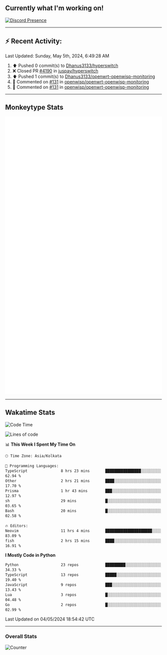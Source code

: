 ## Currently what I'm working on!
[![Discord Presence](https://lanyard.cnrad.dev/api/534981034400284712)](https://discord.com/users/534981034400284712)

---

## :zap: Recent Activity:
<!--RECENT_ACTIVITY:last_update-->
Last Updated: Sunday, May 5th, 2024, 6:49:28 AM
<!--RECENT_ACTIVITY:last_update_end-->
<!--RECENT_ACTIVITY:start-->
1. ⬆️ Pushed 0 commit(s) to [Dhanus3133/hyperswitch](https://github.com/Dhanus3133/hyperswitch)<br>
2. ❌ Closed PR [#4190](https://github.com/juspay/hyperswitch/pull/4190) in [juspay/hyperswitch](https://github.com/juspay/hyperswitch)<br>
3. ⬆️ Pushed 1 commit(s) to [Dhanus3133/openwrt-openwisp-monitoring](https://github.com/Dhanus3133/openwrt-openwisp-monitoring)<br>
4. 💬 Commented on [#131](https://github.com/openwisp/openwrt-openwisp-monitoring/pull/131#discussion_r1589511459) in [openwisp/openwrt-openwisp-monitoring](https://github.com/openwisp/openwrt-openwisp-monitoring)<br>
5. 💬 Commented on [#131](https://github.com/openwisp/openwrt-openwisp-monitoring/pull/131#discussion_r1589509937) in [openwisp/openwrt-openwisp-monitoring](https://github.com/openwisp/openwrt-openwisp-monitoring)<br>
<!--RECENT_ACTIVITY:end-->

---

## Monkeytype Stats
<a href="https://monkeytype.com/profile/dhanus">
  <img src="https://raw.githubusercontent.com/Dhanus3133/Dhanus3133/monkeytype/monkeytype-lbpb.svg" alt="Monkeytype Profile" />
</a>

---

## Wakatime Stats
<!--START_SECTION:waka-->
![Code Time](http://img.shields.io/badge/Code%20Time-1%2C796%20hrs%2029%20mins-blue)

![Lines of code](https://img.shields.io/badge/From%20Hello%20World%20I%27ve%20Written-5.0%20million%20lines%20of%20code-blue)

📊 **This Week I Spent My Time On** 

```text
🕑︎ Time Zone: Asia/Kolkata

💬 Programming Languages: 
TypeScript               8 hrs 23 mins       ████████████████░░░░░░░░░   62.94 % 
Other                    2 hrs 21 mins       ████░░░░░░░░░░░░░░░░░░░░░   17.70 % 
Prisma                   1 hr 43 mins        ███░░░░░░░░░░░░░░░░░░░░░░   12.97 % 
sh                       29 mins             █░░░░░░░░░░░░░░░░░░░░░░░░   03.65 % 
Bash                     20 mins             █░░░░░░░░░░░░░░░░░░░░░░░░   02.58 % 

🔥 Editors: 
Neovim                   11 hrs 4 mins       █████████████████████░░░░   83.09 % 
fish                     2 hrs 15 mins       ████░░░░░░░░░░░░░░░░░░░░░   16.91 % 
```

**I Mostly Code in Python** 

```text
Python                   23 repos            █████████░░░░░░░░░░░░░░░░   34.33 % 
TypeScript               13 repos            █████░░░░░░░░░░░░░░░░░░░░   19.40 % 
JavaScript               9 repos             ███░░░░░░░░░░░░░░░░░░░░░░   13.43 % 
Lua                      3 repos             █░░░░░░░░░░░░░░░░░░░░░░░░   04.48 % 
Go                       2 repos             █░░░░░░░░░░░░░░░░░░░░░░░░   02.99 % 
```




 Last Updated on 04/05/2024 18:54:42 UTC
<!--END_SECTION:waka-->
---

### Overall Stats

<img src="https://moe-counter.glitch.me/get/@Dhanus3133?theme=asoul" alt="Counter" />
